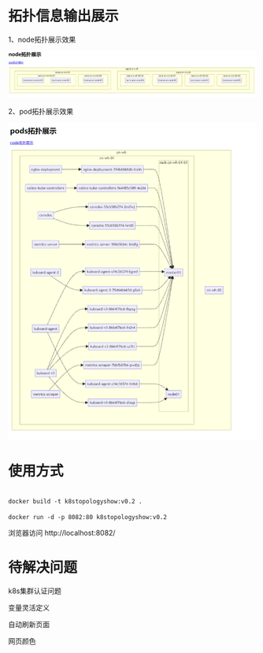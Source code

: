 # 拓扑信息输出展示
1、node拓扑展示效果

![alt text](/v0.1/images/image01.png "效果图")

2、pod拓扑展示效果

![alt text](/v0.1/images/image02.png "效果图")

# 使用方式


```

docker build -t k8stopologyshow:v0.2 .

docker run -d -p 8082:80 k8stopologyshow:v0.2

```

浏览器访问 http://localhost:8082/

# 待解决问题

k8s集群认证问题

变量灵活定义

自动刷新页面

网页颜色